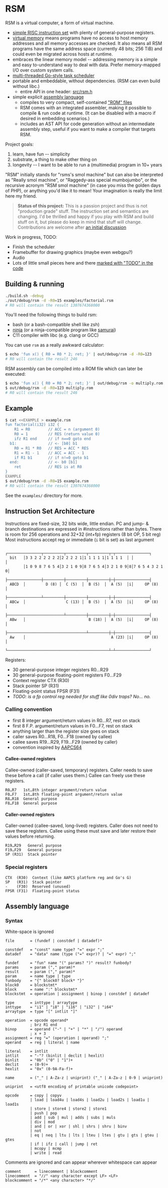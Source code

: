 # RSM

RSM is a virtual computer, a form of virtual machine.

- [simple RISC instruction set](#isa) with plenty of general-purpose registers.
- [virtual memory](etc/vmem.txt) means programs have no access to host memory addresses and all memory accesses are checked. It also means all RSM programs have the same address space (currently 48 bits; 256 TiB) and could even be migrated across hosts at runtime.
- embraces the linear memory model -- addressing memory is a simple and easy to-understand way to deal with data. Prefer memory-mapped I/O over custom system calls.
- [multi-threaded Go-style task scheduler](src/sched.h)
- portable and embeddable, without dependencies. (RSM can even build without libc.)
  - entire API in one header: [src/rsm.h](src/rsm.h)
- simple explicit [assembly language](#assembly-language)
  - compiles to very compact, self-contained ["ROM" files](etc/rom-layout.txt)
  - RSM comes with an integrated assembler, making it possible to compile & run code at runtime. (It can be disabled with a macro if desired in embedding scenarios.)
  - includes an AST API for code generation without an intermediate assembly step, useful if you want to make a compiler that targets RSM.

Project goals:
1. learn, have fun -- simplicity
2. substrate, a thing to make other thing on
3. longevity -- I want to be able to run a (multimedia) program in 10+ years

"RSM" initially stands for "rsms's smol machine" but can also be interpreted as
"Really smol machine", or "Raggedy-ass special mumbojumbo", or
the recursive acronym "RSM smol machine" (in case you miss the golden days of PHP), or
anything you'd like it to mean! Your imagination is really the limit here my friend.

> **Status of this project:** This is a passion project and thus is not "production grade" stuff. The instruction set and semantics are changing. I'd be thrilled and happy if you play with RSM and build stuff on it, but please do keep in mind that stuff will change. Contributions are welcome after [an initial discussion](https://twitter.com/rsms)

Work in progress, TODO:
- Finish the scheduler
- Framebuffer for drawing graphics (maybe even webgpu?)
- Audio
- Lots of little small pieces here and there [marked with "TODO" in the code](https://github.com/rsms/rsm/search?q=TODO&type=code)


## Building & running

```sh
./build.sh -debug
./out/debug/rsm -d -R0=15 examples/factorial.rsm
# R0 will contain the result 1307674368000
```

You'll need the following things to build rsm:
- bash (or a bash-compatible shell like zsh)
- [ninja](https://ninja-build.org) (or a ninja-compatible program like [samurai](https://github.com/michaelforney/samurai))
- C11 compiler with libc (e.g. clang or GCC)

You can use `rsm` as a really awkward calculator:

```sh
$ echo 'fun x() { R0 = R0 * 2; ret; }' | out/debug/rsm -d -R0=123
# R0 will contain the result 246
```

RSM assembly can be compiled into a ROM file which can later be executed:

```sh
$ echo 'fun x() { R0 = R0 * 2; ret; }' | out/debug/rsm -o multiply.rom
$ out/debug/rsm -d -R0=123 multiply.rom
# R0 will contain the result 246
```

## Example

```sh
$ cat <<EXAMPLE > example.rsm
fun factorial(i32) i32 {
    R1 = R0        // ACC = n (argument 0)
    R0 = 1         // RES (return value 0)
    ifz R1 end     // if n==0 goto end
  b1:              // <- [b0] b1
    R0 = R1 * R0   // RES = ACC * RES
    R1 = R1 - 1    // ACC = ACC - 1
    if R1 b1       // if n!=0 goto b1
  end:             // <- b0 [b1]
    ret            // RES is at R0
}
EXAMPLE
$ out/debug/rsm -d -R0=15 example.rsm
# R0 will contain the result 1307674368000
```

See the `examples/` directory for more.

<a name="isa"></a>
## Instruction Set Architecture

Instructions are fixed-size, 32 bits wide, little endian.
PC and jump- & branch destinations are expressed in #instructions rather than bytes.
There is room for 256 operations and 32+32 (int+fp) registers (8 bit OP, 5 bit reg)
Most instructions accept reg or immediate (`i` bit is set) as last argument

```
        ┌───────────────┬─────────┬─────────┬─────────┬─┬───────────────┐
  bit   │3 3 2 2 2 2 2 2│2 2 2 2 1│1 1 1 1 1│1 1 1 1  │ │               │
        │1 0 9 8 7 6 5 4│3 2 1 0 9│8 7 6 5 4│3 2 1 0 9│8│7 6 5 4 3 2 1 0│
        ├───────────────┼─────────┼─────────┼─────────┼─┼───────────────┤
  ABCD  │         D (8) │  C (5)  │  B (5)  │  A (5)  │i│     OP (8)    │
        ├───────────────┴─────────┼─────────┼─────────┼─┼───────────────┤
  ABCw  │                  C (13) │  B (5)  │  A (5)  │i│     OP (8)    │
        ├─────────────────────────┴─────────┼─────────┼─┼───────────────┤
  ABw   │                            B (18) │  A (5)  │i│     OP (8)    │
        ├───────────────────────────────────┴─────────┼─┼───────────────┤
  Aw    │                                      A (23) │i│     OP (8)    │
        └─────────────────────────────────────────────┴─┴───────────────┘
```

Registers:
- 30 general-purpose integer registers R0…R29
- 30 general-purpose floating-point registers F0…F29
- Context register CTX (R30)
- Stack pointer SP (R31)
- Floating-point status FPSR (F31)
- _TODO: is a fp control reg needed for stuff like 0div traps? No... no._


### Calling convention

- first 8 integer argument/return values in R0…R7, rest on stack
- first 8 F.P. argument/return values in F0…F7, rest on stack
- anything larger than the register size goes on stack
- caller saves R0…R18, F0…F18 (owned by callee)
- callee saves R19…R29, F19…F29 (owned by caller)
- convention inspired by [AAPCS64](https://github.com/ARM-software/abi-aa)

#### Callee-owned registers

Callee-owned (caller-saved, temporary) registers.
Caller needs to save these before a call (if caller uses them.)
Callee can freely use these registers.

    R0…R7   1st…8th integer argument/return value
    F0…F7   1st…8th floating-point argument/return value
    R8…R18  General purpose
    F8…F18  General purpose

#### Caller-owned registers

Caller-owned (callee-saved, long-lived) registers.
Caller does not need to save these registers.
Callee using these must save and later restore their values before returning.

    R19…R29   General purpose
    F19…F29   General purpose
    SP (R31)  Stack pointer


### Special registers

    CTX  (R30)  Context (like AAPCS platform reg and Go's G)
    SP   (R31)  Stack pointer
    -    (F30)  Reserved (unused)
    FPSR (F31)  Floating-point status


## Assembly language

### Syntax

White-space is ignored

```abnf
file       = (fundef | constdef | datadef)*

constdef   = "const" name type? "=" expr ";"
datadef    = "data" name (type ("=" expr)? | "=" expr) ";"

fundef     = "fun" name "(" params? ")" result? funbody?
params     = param ("," param)*
result     = param ("," param)*
param      = name type | type
funbody    = "{" block0? block* "}"
block0     = blockstmt*
block      = name ":" blockstmt*
blockstmt  = operation | assignment | binop | constdef | datadef

type       = inttype | arraytype
inttype    = "i1" | "i8" | "i16" | "i32" | "i64"
arraytype  = type "[" intlit "]"

operation  = opcode operand*
           ; brz R1 end
binop      = operand ("-" | "+" | "*" | "/") operand
           ; x + 3
assignment = reg "=" (operation | operand) ";"
operand    = reg | literal | name

literal    = intlit
intlit     = "-"? (binlit | declit | hexlit)
binlit     = "0b" ("0" | "1")+
declit     = (0-9)+
hexlit     = "0x" (0-9A-Fa-f)+

name       = ("_" | A-Za-z | uniprint) ("_" | A-Za-z | 0-9 | uniprint)

uniprint   = <utf8 encoding of printable unicode codepoint>

opcode     = copy | copyv
           | load | load4u | load4s | load2u | load2s | load1u | load1s
           | store | store4 | store2 | store1
           | push | pop
           | add | sub | mul | adds | subs | muls
           | div | mod
           | and | or | xor | shl | shrs | shru | binv
           | not
           | eq | neq | ltu | lts | lteu | ltes | gtu | gts | gteu | gtes
           | if | ifz | call | jump | ret
           | mcopy | mcmp
           | write | read
```

Comments are ignored and can appear wherever whitespace can appear

```abnf
comment      = linecomment | blockcomment
linecomment  = "//" <any character except LF> <LF>
blockcomment = "/*" <any character> "*/"
```
